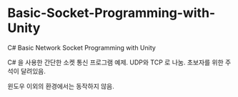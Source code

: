 # Basic-Socket-Programming-with-Unity

C# Basic Network Socket Programming with Unity

C# 을 사용한 간단한 소켓 통신 프로그램 예제.
UDP와 TCP 로 나눔. 초보자를 위한 주석이 달려있음.

윈도우 이외의 환경에서는 동작하지 않음.
